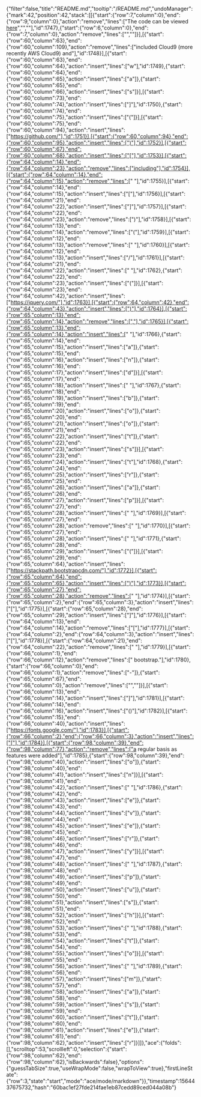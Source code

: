 {"filter":false,"title":"README.md","tooltip":"/README.md","undoManager":{"mark":42,"position":42,"stack":[[{"start":{"row":7,"column":0},"end":{"row":9,"column":0},"action":"remove","lines":["The code can be viewed [here](https://github.com/davidtmiller2010/galwayballet)","",""],"id":1747},{"start":{"row":6,"column":0},"end":{"row":7,"column":0},"action":"remove","lines":["",""]}],[{"start":{"row":60,"column":63},"end":{"row":60,"column":109},"action":"remove","lines":["included Cloud9 (more recently AWS Cloud9) and"],"id":1748}],[{"start":{"row":60,"column":63},"end":{"row":60,"column":64},"action":"insert","lines":["w"],"id":1749},{"start":{"row":60,"column":64},"end":{"row":60,"column":65},"action":"insert","lines":["a"]},{"start":{"row":60,"column":65},"end":{"row":60,"column":66},"action":"insert","lines":["s"]}],[{"start":{"row":60,"column":73},"end":{"row":60,"column":74},"action":"insert","lines":["]"],"id":1750},{"start":{"row":60,"column":74},"end":{"row":60,"column":75},"action":"insert","lines":["("]}],[{"start":{"row":60,"column":75},"end":{"row":60,"column":94},"action":"insert","lines":["https://github.com/"],"id":1751}],[{"start":{"row":60,"column":94},"end":{"row":60,"column":95},"action":"insert","lines":[")"],"id":1752}],[{"start":{"row":60,"column":67},"end":{"row":60,"column":68},"action":"insert","lines":["["],"id":1753}],[{"start":{"row":64,"column":14},"end":{"row":64,"column":23},"action":"remove","lines":["including"],"id":1754}],[{"start":{"row":64,"column":14},"end":{"row":64,"column":15},"action":"remove","lines":[" "],"id":1755}],[{"start":{"row":64,"column":14},"end":{"row":64,"column":15},"action":"insert","lines":["["],"id":1756}],[{"start":{"row":64,"column":21},"end":{"row":64,"column":22},"action":"insert","lines":["]"],"id":1757}],[{"start":{"row":64,"column":22},"end":{"row":64,"column":23},"action":"remove","lines":[")"],"id":1758}],[{"start":{"row":64,"column":13},"end":{"row":64,"column":14},"action":"remove","lines":["("],"id":1759}],[{"start":{"row":64,"column":12},"end":{"row":64,"column":13},"action":"remove","lines":[" "],"id":1760}],[{"start":{"row":64,"column":12},"end":{"row":64,"column":13},"action":"insert","lines":["/"],"id":1761}],[{"start":{"row":64,"column":21},"end":{"row":64,"column":22},"action":"insert","lines":[" "],"id":1762},{"start":{"row":64,"column":22},"end":{"row":64,"column":23},"action":"insert","lines":["("]}],[{"start":{"row":64,"column":23},"end":{"row":64,"column":42},"action":"insert","lines":["https://jquery.com/"],"id":1763}],[{"start":{"row":64,"column":42},"end":{"row":64,"column":43},"action":"insert","lines":[")"],"id":1764}],[{"start":{"row":65,"column":13},"end":{"row":65,"column":14},"action":"remove","lines":[","],"id":1765}],[{"start":{"row":65,"column":13},"end":{"row":65,"column":14},"action":"insert","lines":[" "],"id":1766},{"start":{"row":65,"column":14},"end":{"row":65,"column":15},"action":"insert","lines":["a"]},{"start":{"row":65,"column":15},"end":{"row":65,"column":16},"action":"insert","lines":["n"]},{"start":{"row":65,"column":16},"end":{"row":65,"column":17},"action":"insert","lines":["d"]}],[{"start":{"row":65,"column":17},"end":{"row":65,"column":18},"action":"insert","lines":[" "],"id":1767},{"start":{"row":65,"column":18},"end":{"row":65,"column":19},"action":"insert","lines":["b"]},{"start":{"row":65,"column":19},"end":{"row":65,"column":20},"action":"insert","lines":["o"]},{"start":{"row":65,"column":20},"end":{"row":65,"column":21},"action":"insert","lines":["o"]},{"start":{"row":65,"column":21},"end":{"row":65,"column":22},"action":"insert","lines":["t"]},{"start":{"row":65,"column":22},"end":{"row":65,"column":23},"action":"insert","lines":["s"]}],[{"start":{"row":65,"column":23},"end":{"row":65,"column":24},"action":"insert","lines":["t"],"id":1768},{"start":{"row":65,"column":24},"end":{"row":65,"column":25},"action":"insert","lines":["r"]},{"start":{"row":65,"column":25},"end":{"row":65,"column":26},"action":"insert","lines":["a"]},{"start":{"row":65,"column":26},"end":{"row":65,"column":27},"action":"insert","lines":["p"]}],[{"start":{"row":65,"column":27},"end":{"row":65,"column":28},"action":"insert","lines":[" "],"id":1769}],[{"start":{"row":65,"column":27},"end":{"row":65,"column":28},"action":"remove","lines":[" "],"id":1770}],[{"start":{"row":65,"column":27},"end":{"row":65,"column":28},"action":"insert","lines":[" "],"id":1771},{"start":{"row":65,"column":28},"end":{"row":65,"column":29},"action":"insert","lines":["("]}],[{"start":{"row":65,"column":29},"end":{"row":65,"column":64},"action":"insert","lines":["https://stackpath.bootstrapcdn.com/"],"id":1772}],[{"start":{"row":65,"column":64},"end":{"row":65,"column":65},"action":"insert","lines":[")"],"id":1773}],[{"start":{"row":65,"column":27},"end":{"row":65,"column":28},"action":"remove","lines":[" "],"id":1774}],[{"start":{"row":65,"column":2},"end":{"row":65,"column":3},"action":"insert","lines":["["],"id":1775}],[{"start":{"row":65,"column":28},"end":{"row":65,"column":29},"action":"insert","lines":["]"],"id":1776}],[{"start":{"row":64,"column":13},"end":{"row":64,"column":14},"action":"remove","lines":["["],"id":1777}],[{"start":{"row":64,"column":2},"end":{"row":64,"column":3},"action":"insert","lines":["["],"id":1778}],[{"start":{"row":64,"column":21},"end":{"row":64,"column":22},"action":"remove","lines":[" "],"id":1779}],[{"start":{"row":66,"column":1},"end":{"row":66,"column":12},"action":"remove","lines":[" bootstrap."],"id":1780},{"start":{"row":66,"column":0},"end":{"row":66,"column":1},"action":"remove","lines":["-"]},{"start":{"row":65,"column":67},"end":{"row":66,"column":0},"action":"remove","lines":["",""]}],[{"start":{"row":66,"column":13},"end":{"row":66,"column":14},"action":"insert","lines":["]"],"id":1781}],[{"start":{"row":66,"column":14},"end":{"row":66,"column":16},"action":"insert","lines":["()"],"id":1782}],[{"start":{"row":66,"column":15},"end":{"row":66,"column":40},"action":"insert","lines":["https://fonts.google.com/"],"id":1783}],[{"start":{"row":66,"column":2},"end":{"row":66,"column":3},"action":"insert","lines":["["],"id":1784}],[{"start":{"row":98,"column":39},"end":{"row":98,"column":77},"action":"remove","lines":["a regular basis as features were added"],"id":1785},{"start":{"row":98,"column":39},"end":{"row":98,"column":40},"action":"insert","lines":["o"]},{"start":{"row":98,"column":40},"end":{"row":98,"column":41},"action":"insert","lines":["n"]}],[{"start":{"row":98,"column":41},"end":{"row":98,"column":42},"action":"insert","lines":[" "],"id":1786},{"start":{"row":98,"column":42},"end":{"row":98,"column":43},"action":"insert","lines":["e"]},{"start":{"row":98,"column":43},"end":{"row":98,"column":44},"action":"insert","lines":["v"]},{"start":{"row":98,"column":44},"end":{"row":98,"column":45},"action":"insert","lines":["e"]},{"start":{"row":98,"column":45},"end":{"row":98,"column":46},"action":"insert","lines":["r"]},{"start":{"row":98,"column":46},"end":{"row":98,"column":47},"action":"insert","lines":["y"]}],[{"start":{"row":98,"column":47},"end":{"row":98,"column":48},"action":"insert","lines":[" "],"id":1787},{"start":{"row":98,"column":48},"end":{"row":98,"column":49},"action":"insert","lines":["p"]},{"start":{"row":98,"column":49},"end":{"row":98,"column":50},"action":"insert","lines":["u"]},{"start":{"row":98,"column":50},"end":{"row":98,"column":51},"action":"insert","lines":["s"]},{"start":{"row":98,"column":51},"end":{"row":98,"column":52},"action":"insert","lines":["h"]}],[{"start":{"row":98,"column":52},"end":{"row":98,"column":53},"action":"insert","lines":[" "],"id":1788},{"start":{"row":98,"column":53},"end":{"row":98,"column":54},"action":"insert","lines":["t"]},{"start":{"row":98,"column":54},"end":{"row":98,"column":55},"action":"insert","lines":["o"]}],[{"start":{"row":98,"column":55},"end":{"row":98,"column":56},"action":"insert","lines":[" "],"id":1789},{"start":{"row":98,"column":56},"end":{"row":98,"column":57},"action":"insert","lines":["m"]},{"start":{"row":98,"column":57},"end":{"row":98,"column":58},"action":"insert","lines":["a"]},{"start":{"row":98,"column":58},"end":{"row":98,"column":59},"action":"insert","lines":["s"]},{"start":{"row":98,"column":59},"end":{"row":98,"column":60},"action":"insert","lines":["t"]},{"start":{"row":98,"column":60},"end":{"row":98,"column":61},"action":"insert","lines":["e"]},{"start":{"row":98,"column":61},"end":{"row":98,"column":62},"action":"insert","lines":["r"]}]]},"ace":{"folds":[],"scrolltop":53,"scrollleft":0,"selection":{"start":{"row":98,"column":62},"end":{"row":98,"column":62},"isBackwards":false},"options":{"guessTabSize":true,"useWrapMode":false,"wrapToView":true},"firstLineState":{"row":3,"state":"start","mode":"ace/mode/markdown"}},"timestamp":1564437675732,"hash":"60bac1ef27fde214fae1eb87cedd89ced044a08b"}